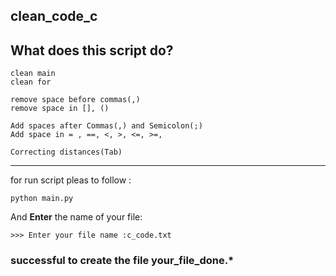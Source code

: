 ## clean_code_c

What does this script do?
-
~~~~
clean main
clean for

remove space before commas(,)
remove space in [], ()

Add spaces after Commas(,) and Semicolon(;)
Add space in = , ==, <, >, <=, >=, 

Correcting distances(Tab)

~~~~
** **



for run script pleas to follow :

    python main.py

And **Enter** the name of your file:

    >>> Enter your file name :c_code.txt

### successful to create the file your_file_done.*
